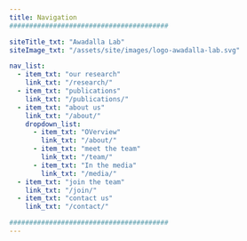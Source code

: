 ```yaml
---
title: Navigation
########################################

siteTitle_txt: "Awadalla Lab"
siteImage_txt: "/assets/site/images/logo-awadalla-lab.svg"

nav_list:
  - item_txt: "our research"
    link_txt: "/research/"
  - item_txt: "publications"
    link_txt: "/publications/"
  - item_txt: "about us"
    link_txt: "/about/"
    dropdown_list:
      - item_txt: "OVerview"
        link_txt: "/about/"
      - item_txt: "meet the team"
        link_txt: "/team/"
      - item_txt: "In the media"
        link_txt: "/media/"
  - item_txt: "join the team"
    link_txt: "/join/"
  - item_txt: "contact us"
    link_txt: "/contact/"

########################################
---
```

